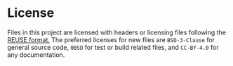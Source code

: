 <!--
SPDX-FileCopyrightText: 2025 Caleb Depatie

SPDX-License-Identifier: CC-BY-4.0
-->

# License

Files in this project are licensed with headers or licensing files following the [REUSE format.](https://reuse.software/)
The preferred licenses for new files are `BSD-3-Clause` for general source code, `0BSD` for test or build related files, and `CC-BY-4.0` for any documentation. 